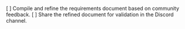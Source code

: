 [ ] Compile and refine the requirements document based on community feedback.
[ ] Share the refined document for validation in the Discord channel.